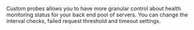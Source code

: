 Custom probes allows you to have more granular control about health monitoring status for your back end pool of servers. You can change the interval checks, failed request threshold and timeout settings.
 